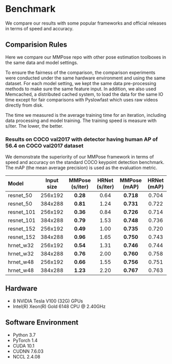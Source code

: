 # Benchmark

We compare our results with some popular frameworks and official releases in terms of speed and accuracy.

## Comparision Rules

Here we compare our MMPose repo with other pose estimation toolboxes in the same data and model settings.

To ensure the fairness of the comparison, the comparison experiments were conducted under the same hardware environment and using the same dataset.
For each model setting, we kept the same data pre-processing methods to make sure the same feature input.
In addition, we also used Memcached, a distributed cached system, to load the data for the same IO time except for fair comparisons with Pyslowfast which uses raw videos directly from disk.


The time we measured is the average training time for an iteration, including data processing and model training.
The training speed is measure with s/iter. The lower, the better.

### Results on COCO val2017 with detector having human AP of 56.4 on COCO val2017 dataset

We demonstrate the superiority of our MMPose framework in terms of speed and accuracy on the standard COCO keypoint detection benchmark.
The mAP (the mean average precision) is used as the evaluation metric.

| Model | Input size| MMPose (s/iter) | HRNet (s/iter) | MMPose (mAP) | HRNet (mAP) |
| :--- | :---------------: | :---------------: |:--------------------: | :----------------------------: | :-----------------: |
| resnet_50  | 256x192  | **0.28** | 0.64 | **0.718** | 0.704 |
| resnet_50  | 384x288  | **0.81** | 1.24 | **0.731** | 0.722 |
| resnet_101 | 256x192  | **0.36** | 0.84 | **0.726** | 0.714 |
| resnet_101 | 384x288  | **0.79** | 1.53 | **0.748** | 0.736 |
| resnet_152 | 256x192  | **0.49** | 1.00 | **0.735** | 0.720 |
| resnet_152 | 384x288  | **0.96** | 1.65 | **0.750** | 0.743 |
| hrnet_w32  | 256x192  | **0.54** | 1.31 | **0.746** | 0.744 |
| hrnet_w32  | 384x288  | **0.76** | 2.00 | **0.760** | 0.758 |
| hrnet_w48  | 256x192  | **0.66** | 1.55 | **0.756** | 0.751 |
| hrnet_w48  | 384x288  | **1.23** | 2.20 | **0.767** | 0.763 |


## Hardware

- 8 NVIDIA Tesla V100 (32G) GPUs
- Intel(R) Xeon(R) Gold 6148 CPU @ 2.40GHz

## Software Environment

- Python 3.7
- PyTorch 1.4
- CUDA 10.1
- CUDNN 7.6.03
- NCCL 2.4.08
